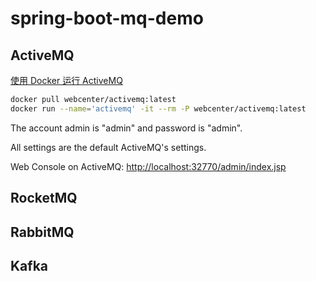 # spring-boot-mq-demo

## ActiveMQ

[使用 Docker 运行 ActiveMQ](https://hub.docker.com/r/webcenter/activemq)

```bash
docker pull webcenter/activemq:latest
docker run --name='activemq' -it --rm -P webcenter/activemq:latest
```

The account admin is "admin" and password is "admin". 

All settings are the default ActiveMQ's settings.

Web Console on ActiveMQ: [http://localhost:32770/admin/index.jsp](http://localhost:32770/admin/index.jsp)


## RocketMQ

## RabbitMQ

## Kafka
